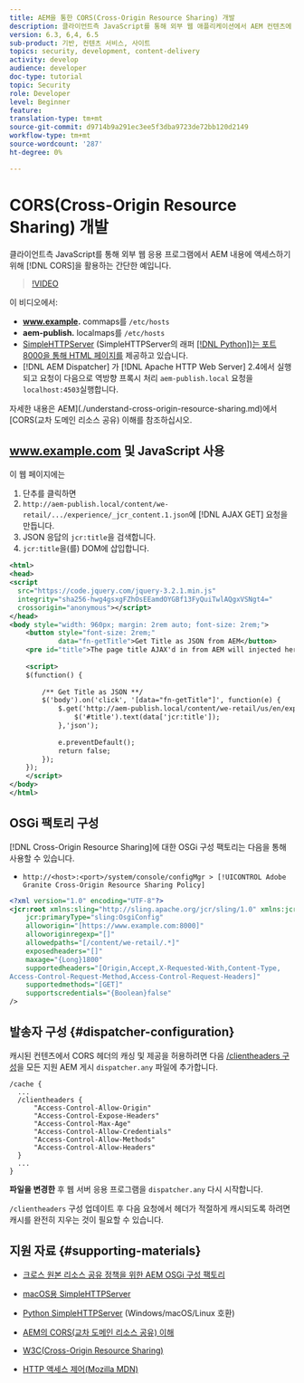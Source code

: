 ```yaml
---
title: AEM을 통한 CORS(Cross-Origin Resource Sharing) 개발
description: 클라이언트측 JavaScript를 통해 외부 웹 애플리케이션에서 AEM 컨텐츠에 액세스하기 위해 CORS를 활용하는 간단한 예.
version: 6.3, 6,4, 6.5
sub-product: 기반, 컨텐츠 서비스, 사이트
topics: security, development, content-delivery
activity: develop
audience: developer
doc-type: tutorial
topic: Security
role: Developer
level: Beginner
feature:  
translation-type: tm+mt
source-git-commit: d9714b9a291ec3ee5f3dba9723de72bb120d2149
workflow-type: tm+mt
source-wordcount: '287'
ht-degree: 0%

---
```



# CORS(Cross-Origin Resource Sharing) 개발

클라이언트측 JavaScript를 통해 외부 웹 응용 프로그램에서 AEM 내용에 액세스하기 위해 [!DNL CORS]을 활용하는 간단한 예입니다.

>[!VIDEO](https://video.tv.adobe.com/v/18837/?quality=12&learn=on)

이 비디오에서:

* **www.example.** commaps를  `/etc/hosts`
* **aem-publish.** localmaps를  `/etc/hosts`
* [SimpleHTTPServer](https://itunes.apple.com/us/app/simple-http-server/id441002840?mt=12) (SimpleHTTPServer의 래퍼 [[!DNL Python])는 포트 8000을 통해 HTML 페이지를](https://docs.python.org/2/library/simplehttpserver.html) 제공하고 있습니다.
* [!DNL AEM Dispatcher] 가  [!DNL Apache HTTP Web Server] 2.4에서 실행되고 요청이 다음으로 역방향 프록시 처리  `aem-publish.local` 요청을  `localhost:4503`실행합니다.

자세한 내용은 AEM](./understand-cross-origin-resource-sharing.md)에서 [CORS(교차 도메인 리소스 공유) 이해를 참조하십시오.

## www.example.com 및 JavaScript 사용

이 웹 페이지에는

1. 단추를 클릭하면
1. `http://aem-publish.local/content/we-retail/.../experience/_jcr_content.1.json`에 [!DNL AJAX GET] 요청을 만듭니다.
1. JSON 응답의 `jcr:title`을 검색합니다.
1. `jcr:title`을(를) DOM에 삽입합니다.

```xml
<html>
<head>
<script
  src="https://code.jquery.com/jquery-3.2.1.min.js"
  integrity="sha256-hwg4gsxgFZhOsEEamdOYGBf13FyQuiTwlAQgxVSNgt4="
  crossorigin="anonymous"></script>   
</head>
<body style="width: 960px; margin: 2rem auto; font-size: 2rem;">
    <button style="font-size: 2rem;"
            data="fn-getTitle">Get Title as JSON from AEM</button>
    <pre id="title">The page title AJAX'd in from AEM will injected here</pre>
    
    <script>
    $(function() { 
        
        /** Get Title as JSON **/
        $('body').on('click', '[data="fn-getTitle"]', function(e) { 
            $.get('http://aem-publish.local/content/we-retail/us/en/experience/_jcr_content.1.json', function(data) {
                $('#title').text(data['jcr:title']);
            },'json');
            
            e.preventDefault();
            return false;
        });
    });
    </script>
</body>
</html>
```

## OSGi 팩토리 구성

[!DNL Cross-Origin Resource Sharing]에 대한 OSGi 구성 팩토리는 다음을 통해 사용할 수 있습니다.

* `http://<host>:<port>/system/console/configMgr > [!UICONTROL Adobe Granite Cross-Origin Resource Sharing Policy]`

```xml
<?xml version="1.0" encoding="UTF-8"?>
<jcr:root xmlns:sling="http://sling.apache.org/jcr/sling/1.0" xmlns:jcr="http://www.jcp.org/jcr/1.0"
    jcr:primaryType="sling:OsgiConfig"
    alloworigin="[https://www.example.com:8000]"
    alloworiginregexp="[]"
    allowedpaths="[/content/we-retail/.*]"
    exposedheaders="[]"
    maxage="{Long}1800"
    supportedheaders="[Origin,Accept,X-Requested-With,Content-Type,
Access-Control-Request-Method,Access-Control-Request-Headers]"
    supportedmethods="[GET]"
    supportscredentials="{Boolean}false"
/>
```

## 발송자 구성 {#dispatcher-configuration}

캐시된 컨텐츠에서 CORS 헤더의 캐싱 및 제공을 허용하려면 다음 [/clientheaders 구성](https://experienceleague.adobe.com/docs/experience-manager-dispatcher/using/configuring/dispatcher-configuration.html?lang=en#specifying-the-http-headers-to-pass-through-clientheaders)을 모든 지원 AEM 게시 `dispatcher.any` 파일에 추가합니다.

```
/cache { 
  ...
  /clientheaders {
      "Access-Control-Allow-Origin"
      "Access-Control-Expose-Headers"
      "Access-Control-Max-Age"
      "Access-Control-Allow-Credentials"
      "Access-Control-Allow-Methods"
      "Access-Control-Allow-Headers"
  }
  ...
}
```

**파일을 변경한** 후 웹 서버 응용 프로그램을  `dispatcher.any` 다시 시작합니다.

`/clientheaders` 구성 업데이트 후 다음 요청에서 헤더가 적절하게 캐시되도록 하려면 캐시를 완전히 지우는 것이 필요할 수 있습니다.

## 지원 자료 {#supporting-materials}

* [크로스 원본 리소스 공유 정책을 위한 AEM OSGi 구성 팩토리](http://localhost:4502/system/console/configMgr/com.adobe.granite.cors.impl.CORSPolicyImpl)
* [macOS용 SimpleHTTPServer](https://itunes.apple.com/us/app/simple-http-server/id441002840?mt=12)
* [Python SimpleHTTPServer](https://docs.python.org/2/library/simplehttpserver.html) (Windows/macOS/Linux 호환)

* [AEM의 CORS(교차 도메인 리소스 공유) 이해](./understand-cross-origin-resource-sharing.md)
* [W3C(Cross-Origin Resource Sharing)](https://www.w3.org/TR/cors/)
* [HTTP 액세스 제어(Mozilla MDN)](https://developer.mozilla.org/en-US/docs/Web/HTTP/Access_control_CORS)

